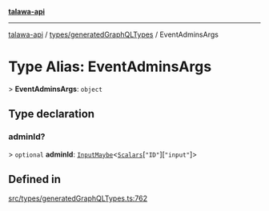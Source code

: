 [**talawa-api**](../../../README.md)

***

[talawa-api](../../../modules.md) / [types/generatedGraphQLTypes](../README.md) / EventAdminsArgs

# Type Alias: EventAdminsArgs

\> **EventAdminsArgs**: `object`

## Type declaration

### adminId?

\> `optional` **adminId**: [`InputMaybe`](InputMaybe.md)\<[`Scalars`](Scalars.md)\[`"ID"`\]\[`"input"`\]\>

## Defined in

[src/types/generatedGraphQLTypes.ts:762](https://github.com/PalisadoesFoundation/talawa-api/blob/832d310bae30bd8cb45fb1b44f62dd776dccc52f/src/types/generatedGraphQLTypes.ts#L762)
